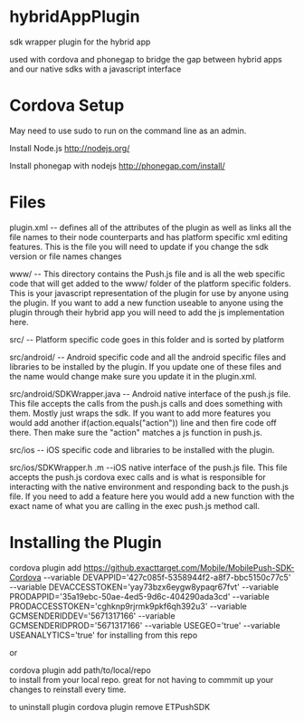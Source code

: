 hybridAppPlugin
===============

sdk wrapper plugin for the hybrid app

used with cordova and phonegap to bridge the gap between hybrid apps and our native sdks with a javascript interface

Cordova Setup
=============

May need to use sudo to run on the command line as an admin.

Install Node.js
http://nodejs.org/

Install phonegap with nodejs
http://phonegap.com/install/

Files
============

plugin.xml  -- defines all of the attributes of the plugin as well as links all the file names to their node counterparts and has platform specific xml editing features. This is the file you will need to update if you change the sdk version or file names changes

www/   -- This directory contains the Push.js file and is all the web specific code that will get added to the www/ folder of the platform specific folders. This is your javascript representation of the plugin for use by anyone using the plugin. If you want to add a new function useable to anyone using the plugin through their hybrid app you will need to add the js implementation here.

src/ -- Platform specific code goes in this folder and is sorted by platform

src/android/  -- Android specific code and all the android specific files and libraries to be installed by the plugin. If you update one of these files and the name would change make sure you update it in the plugin.xml. 

src/android/SDKWrapper.java  -- Android native interface of the push.js file. This file accepts the calls from the push.js calls and does something with them. Mostly just wraps the sdk. If you want to add more features you would add another if(action.equals("action")) line and then fire code off there. Then make sure the "action" matches a js function in push.js.

src/ios -- iOS specific code and libraries to be installed with the plugin.

src/ios/SDKWrapper.h .m --iOS native interface of the push.js file. This file accepts the push.js cordova exec calls and is what is responsible for interacting with the native environment and responding back to the push.js file. If you need to add a feature here you would add a new function with the exact name of what you are calling in the exec push.js method call.

Installing the Plugin
=====================

cordova plugin add https://github.exacttarget.com/Mobile/MobilePush-SDK-Cordova --variable DEVAPPID='427c085f-5358944f2-a8f7-bbc5150c77c5' --variable DEVACCESSTOKEN='yay73bzx6eygw8ypaqr67fvt' --variable PRODAPPID='35a19ebc-50ae-4ed5-9d6c-404290ada3cd' --variable PRODACCESSTOKEN='cghknp9rjrmk9pkf6qh392u3' --variable GCMSENDERIDDEV='5671317166' --variable GCMSENDERIDPROD='5671317166' --variable USEGEO='true' --variable USEANALYTICS='true'
for installing from this repo

or 

cordova plugin add path/to/local/repo  
to install from your local repo. great for not having to commmit up your changes to reinstall every time.

to uninstall plugin
cordova plugin remove ETPushSDK
